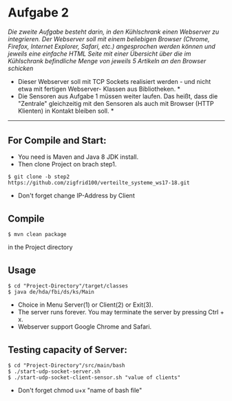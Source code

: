 # Aufgabe 2
_Die zweite Aufgabe besteht darin, in den Kühlschrank einen Webserver zu integrieren. 
Der Webserver soll mit einem beliebigen Browser (Chrome, Firefox, Internet Explorer, Safari, etc.) 
angesprochen werden können und jeweils eine einfache HTML Seite mit einer Übersicht über 
die im Kühlschrank befindliche Menge von jeweils 5 Artikeln an den Browser schicken_

* Dieser Webserver soll mit TCP Sockets realisiert werden - und nicht etwa mit fertigen Webserver- Klassen aus Bibliotheken. *
* Die Sensoren aus Aufgabe 1 müssen weiter laufen. Das heißt, dass die "Zentrale" gleichzeitig 
mit den Sensoren als auch mit Browser (HTTP Klienten) in Kontakt bleiben soll. *

----------------------------------------------------------------------------------
######
## For Compile and Start: 

* You need is Maven and Java 8 JDK install.
* Then clone Project on brach step1.

```
$ git clone -b step2 https://github.com/zigfrid100/verteilte_systeme_ws17-18.git
```
* Don't forget change IP-Address by Client 
######
## Compile
```
$ mvn clean package 
```
in the Project directory
######
## Usage
```
$ cd "Project-Directory"/target/classes 
$ java de/hda/fbi/ds/ks/Main
```
* Choice in Menu Server(1) or Client(2) or Exit(3).
* The server runs forever. You may terminate the server by pressing Ctrl + x. 
* Webserver support Google Chrome and Safari.
######
## Testing capacity of Server: 

```
$ cd "Project-Directory"/src/main/bash
$ ./start-udp-socket-server.sh  
$ ./start-udp-socket-client-sensor.sh "value of clients"
```
* Don't forget chmod u+x "name of bash file"